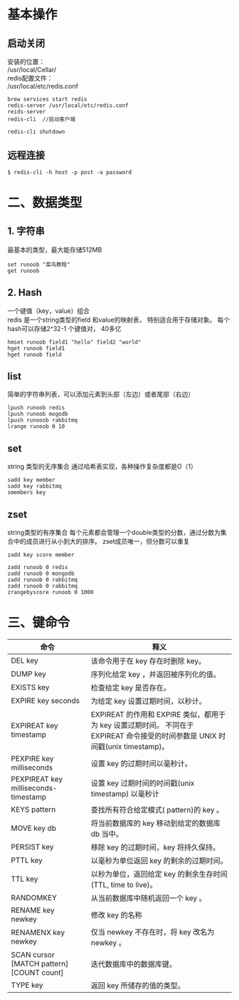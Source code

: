 # 基本操作
## 启动关闭
安装的位置：  
/usr/local/Cellar/  
redis配置文件：  
/usr/local/etc/redis.conf  

```
brew services start redis
redis-server /usr/local/etc/redis.conf  
reids-server
redis-cli  //启动客户端

redis-cli shutdown 

```

## 远程连接
```
$ redis-cli -h host -p post -a password

```


# 二、数据类型
## 1. 字符串
最基本的类型，最大能存储512MB

```
set runoob "菜鸟教程"
get runoob 
```
## 2. Hash
一个键值（key，value）组合  
redis 是一个string类型的field 和value的映射表， 特别适合用于存储对象。
每个hash可以存储2^32-1 个键值对， 40多亿
```
hmset runoob field1 "hello" field2 "world"
hget runoob field1
hget runoob field  
```


## list
简单的字符串列表，可以添加元素到头部（左边）或者尾部（右边）

```
lpush runoob redis
lpush runoob mogodb
lpush runooob rabbitmq
lrange runoob 0 10  

```

## set 
string 类型的无序集合
通过哈希表实现，各种操作复杂度都是O（1）
```
sadd key member  
sadd key rabbitmq
smembers key
```

## zset 
string类型的有序集合
每个元素都会管理一个double类型的分数，通过分数为集合中的成员进行从小到大的排序。 
zset成员唯一，但分数可以重复
```
zadd key score member  

zadd runoob 0 redis
zadd runoob 0 mongodb
zadd runoob 0 rabbitmq
zadd runoob 0 rabbitmq
zrangebyscore runoob 0 1000

```

# 三、键命令

| 命令 | 释义 |
|- |-  |
| DEL key | 该命令用于在 key 存在时删除 key。| 
| DUMP key  | 序列化给定 key ，并返回被序列化的值。|
| EXISTS key | 检查给定 key 是否存在。|
| EXPIRE key seconds |为给定 key 设置过期时间，以秒计。|
| EXPIREAT key timestamp |EXPIREAT 的作用和 EXPIRE 类似，都用于为 key 设置过期时间。 不同在于 EXPIREAT 命令接受的时间参数是 UNIX 时间戳(unix timestamp)。|
|PEXPIRE key milliseconds |设置 key 的过期时间以毫秒计。|
|PEXPIREAT key milliseconds-timestamp |设置 key 过期时间的时间戳(unix timestamp) 以毫秒计|
|KEYS pattern |查找所有符合给定模式( pattern)的 key 。|
| MOVE key db |将当前数据库的 key 移动到给定的数据库 db 当中。|
| PERSIST key |移除 key 的过期时间，key 将持久保持。|
|PTTL key |以毫秒为单位返回 key 的剩余的过期时间。|
|TTL key |以秒为单位，返回给定 key 的剩余生存时间(TTL, time to live)。|
|RANDOMKEY | 从当前数据库中随机返回一个 key 。|
|RENAME key newkey |修改 key 的名称|
|RENAMENX key newkey |仅当 newkey 不存在时，将 key 改名为 newkey 。
|SCAN cursor [MATCH pattern] [COUNT count] |迭代数据库中的数据库键。|
|TYPE key |返回 key 所储存的值的类型。| 